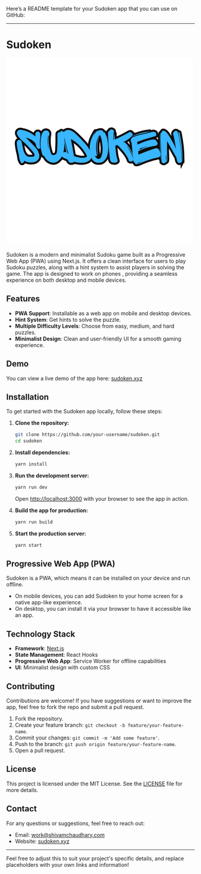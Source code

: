 Here’s a README template for your Sudoken app that you can use on GitHub:

---

# Sudoken

![Sudoken Logo](./logo2.png) <!-- Replace with a link to your logo hosted on GitHub or elsewhere -->

Sudoken is a modern and minimalist Sudoku game built as a Progressive Web App (PWA) using Next.js. It offers a clean interface for users to play Sudoku puzzles, along with a hint system to assist players in solving the game. The app is designed to work on phones , providing a seamless experience on both desktop and mobile devices.

## Features

- **PWA Support**: Installable as a web app on mobile and desktop devices.
- **Hint System**: Get hints to solve the puzzle.
- **Multiple Difficulty Levels**: Choose from easy, medium, and hard puzzles.
- **Minimalist Design**: Clean and user-friendly UI for a smooth gaming experience.

## Demo

You can view a live demo of the app here: [sudoken.xyz](https://sudoken.xyz)

## Installation

To get started with the Sudoken app locally, follow these steps:

1. **Clone the repository:**

   ```bash
   git clone https://github.com/your-username/sudoken.git
   cd sudoken
   ```

2. **Install dependencies:**

   ```bash
   yarn install
   ```

3. **Run the development server:**

   ```bash
   yarn run dev
   ```

   Open [http://localhost:3000](http://localhost:3000) with your browser to see the app in action.

4. **Build the app for production:**

   ```bash
   yarn run build
   ```

5. **Start the production server:**

   ```bash
   yarn start
   ```

## Progressive Web App (PWA)

Sudoken is a PWA, which means it can be installed on your device and run offline.

- On mobile devices, you can add Sudoken to your home screen for a native app-like experience.
- On desktop, you can install it via your browser to have it accessible like an app.

## Technology Stack

- **Framework**: [Next.js](https://nextjs.org)
- **State Management**: React Hooks
- **Progressive Web App**: Service Worker for offline capabilities
- **UI**: Minimalist design with custom CSS

## Contributing

Contributions are welcome! If you have suggestions or want to improve the app, feel free to fork the repo and submit a pull request.

1. Fork the repository.
2. Create your feature branch: `git checkout -b feature/your-feature-name`.
3. Commit your changes: `git commit -m 'Add some feature'`.
4. Push to the branch: `git push origin feature/your-feature-name`.
5. Open a pull request.

## License

This project is licensed under the MIT License. See the [LICENSE](LICENSE) file for more details.

## Contact

For any questions or suggestions, feel free to reach out:

- Email: work@shivamchaudhary.com
- Website: [sudoken.xyz](https://sudoken.xyz)

---

Feel free to adjust this to suit your project's specific details, and replace placeholders with your own links and information!